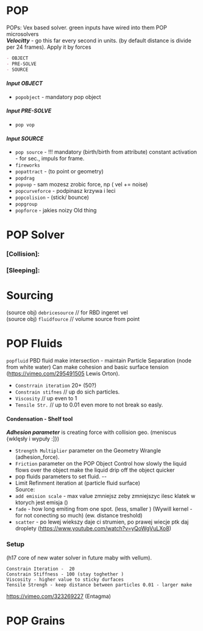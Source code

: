 
# POP
POPs: Vex based solver.  green inputs have wired into them POP microsolvers  
***Velocitty*** - go this far every second in units. (by default distance is divide per 24 frames). Apply it by forces
```md
- OBJECT 
- PRE-SOLVE
- SOURCE 
```

#### *Input OBJECT*
- `popobject` - mandatory pop object

#### *Input PRE-SOLVE*  
- `pop vop`  

#### *Input SOURCE*  
- `pop source` - !!! mandatory (birth/birth from attribute) constant activation - for sec., impuls for frame.
- `fireworks`
- `popattract` - (to point or geometry)  
- `popdrag`  
- `popvop` - sam mozesz zrobic force, np ( vel +=  noise)  
- `popcurveforce` - podpinasz krzywa i leci  
- `popcolision` - (stick/ bounce)  
- `popgroup`  
- `popforce` - jakies noizy Old thing   

# POP Solver 
### [Collision]:
### [Sleeping]:

# Sourcing 
(source obj) `debricesource` // for RBD ingeret vel  
(source obj) `fluidfource` // volume source from point  


# POP Fluids
`popfluid` PBD fluid make intersection - maintain Particle Separation (node from white water) Can make cohesion and basic surface tension (https://vimeo.com/295491505 Lewis Orton).   

- `Constrrain iteration` 20+  (50?)
- `Constrain stifnes` // up do sich particles. 
- `Viscosity` // up even to 1
- `Tensile Str.` // up to 0.01 even more to not break so easly.

#### Condensation - Shelf tool 
 
***Adhesion parameter*** is creating force with collision geo. (meniscus {wklęsły i wypuły :]}) 
- `Strength Multiplier` parameter on the Geometry Wrangle (adhesion_force).    
- `Friction` parameter on the POP Object Control how slowly the liquid flows over the object make the liquid drip off the object quicker
- pop fluids parameters to set fluid.
--
- Limit Refinment iteration  at  (particle fluid surface)  
Source:  
- `add emision scale` - max value zmniejsz zeby zmniejszyc ilesc klatek w ktorych jest emisja ()  
- `fade` - how long emiting from one spot. (less, smaller ) (Wywill kernel - for not conecting so much) (ew. distance treshold) 
- `scatter` - po lewej wiekszy daje ci strumien, po prawej wiecje ptk daj droplety 
 (https://www.youtube.com/watch?v=yQoWgVuLXo8)    

### Setup  
(h17 core of new water solver in future maby with vellum).  
```
Constrain Iteration -  20 
Constrain Stiffness - 100 (stay toghether )
Viscosity - higher value to sticky durfaces 
Tensile Strengh - keep distance between particles 0.01 - larger make
```
https://vimeo.com/323269227 (Entagma)

# POP Grains

